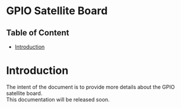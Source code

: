 # GPIO Satellite Board <!-- omit in toc -->

## Table of Content <!-- omit in toc -->
- [Introduction](#introduction)

# Introduction
The intent of the document is to provide more details about the GPIO satellite board.  
This documentation will be released soon.